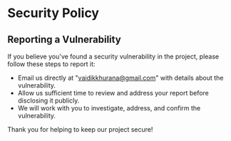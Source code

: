 # Security Policy

## Reporting a Vulnerability
If you believe you've found a security vulnerability in the project, please follow these steps to report it:

- Email us directly at "vaidikkhurana@gmail.com" with details about the vulnerability.
- Allow us sufficient time to review and address your report before disclosing it publicly.
- We will work with you to investigate, address, and confirm the vulnerability.


Thank you for helping to keep our project secure!
